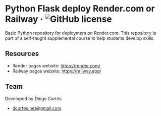 # Python Flask deploy Render.com or Railway &middot; ![GitHub license](https://img.shields.io/badge/license-MIT-blue.svg)

Basic Python repository for deployment on Render.com. This repository is part of a self-taught supplemental course to help students develop skills.

## Resources

- Render pages website: https://render.com/
- Railway pages website: https://railway.app/

## Team

Developed by Diego Cortés

- dcortes.net@gmail.com